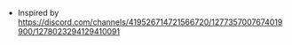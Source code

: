 - Inspired by https://discord.com/channels/419526714721566720/1277357007674019900/1278023294129410091
